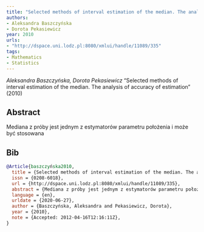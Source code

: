 ```yaml
---
title: "Selected methods of interval estimation of the median. The analysis of accuracy of estimation"
authors:
- Aleksandra Baszczyńska
- Dorota Pekasiewicz
year: 2010
urls:
- "http://dspace.uni.lodz.pl:8080/xmlui/handle/11089/335"
tags:
- Mathematics
- Statistics
---
```


<i>Aleksandra Baszczyńska, Dorota Pekasiewicz</i> <span title="Mediana z próby jest jednym z estymatorów parametru położenia i może być stosowana">“Selected methods of interval estimation of the median. The analysis of accuracy of estimation”</span> (2010) 

## Abstract

Mediana z próby jest jednym z estymatorów parametru położenia i może być stosowana

## Bib

```bib
@Article{baszczyńska2010,
  title = {Selected methods of interval estimation of the median. The analysis of accuracy of estimation},
  issn = {0208-6018},
  url = {http://dspace.uni.lodz.pl:8080/xmlui/handle/11089/335},
  abstract = {Mediana z próby jest jednym z estymatorów parametru położenia i może być stosowana},
  language = {en},
  urldate = {2020-06-27},
  author = {Baszczyńska, Aleksandra and Pekasiewicz, Dorota},
  year = {2010},
  note = {Accepted: 2012-04-16T12:16:11Z},
}
```
